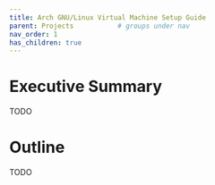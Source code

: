 ```yaml
---
title: Arch GNU/Linux Virtual Machine Setup Guide
parent: Projects           # groups under nav
nav_order: 1
has_children: true
---
```


# Executive Summary
TODO

# Outline
TODO


